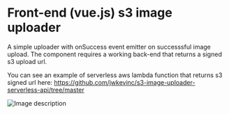 # Front-end (vue.js) s3 image uploader 

A simple uploader with onSuccess event emitter on successsful image upload.
The component requires a working back-end that returns a signed s3 upload url.

You can see an example of serverless aws lambda function that returns s3 signed url here:
https://github.com/jwkevinc/s3-image-uploader-serverless-api/tree/master

![Image description](https://www.imgur.com/N3twHAL.jpg)

